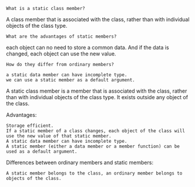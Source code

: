 

    What is a static class member?

A class member that is associated with the class, rather than with individual objects of the class type.

    What are the advantages of static members?

each object can no need to store a common data. And if the data is changed, each object can use the new value.

    How do they differ from ordinary members?

    a static data member can have incomplete type.
    we can use a static member as a default argument.





A static class member is a member that is associated with the class, rather than with individual objects of the class type. It exists outside any object of the class.

Advantages:

    Storage efficient.
    If a static member of a class changes, each object of the class will use the new value of that static member.
    A static data member can have incomplete type.
    A static member (either a data member or a member function) can be used as a default argument.

Differences between ordinary members and static members:

    A static member belongs to the class, an ordinary member belongs to objects of the class.

